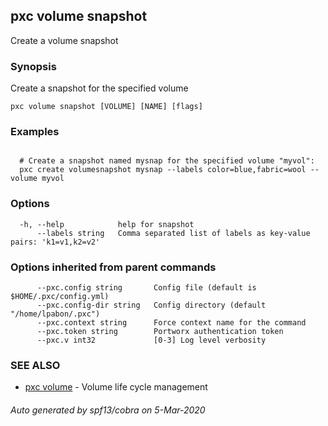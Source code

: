 ## pxc volume snapshot

Create a volume snapshot

### Synopsis

Create a snapshot for the specified volume

```
pxc volume snapshot [VOLUME] [NAME] [flags]
```

### Examples

```

  # Create a snapshot named mysnap for the specified volume "myvol":
  pxc create volumesnapshot mysnap --labels color=blue,fabric=wool --volume myvol
```

### Options

```
  -h, --help            help for snapshot
      --labels string   Comma separated list of labels as key-value pairs: 'k1=v1,k2=v2'
```

### Options inherited from parent commands

```
      --pxc.config string       Config file (default is $HOME/.pxc/config.yml)
      --pxc.config-dir string   Config directory (default "/home/lpabon/.pxc")
      --pxc.context string      Force context name for the command
      --pxc.token string        Portworx authentication token
      --pxc.v int32             [0-3] Log level verbosity
```

### SEE ALSO

* [pxc volume](pxc_volume.md)	 - Volume life cycle management

###### Auto generated by spf13/cobra on 5-Mar-2020

